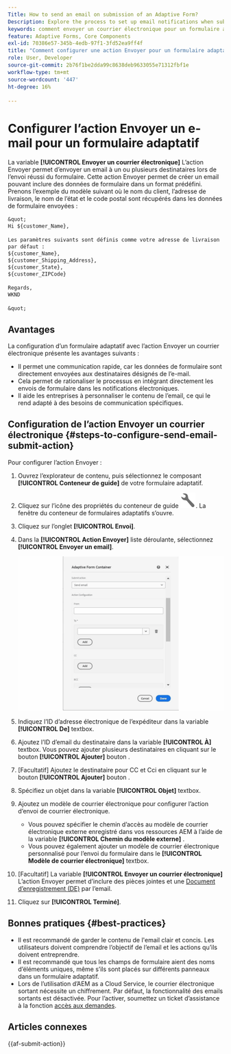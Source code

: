 ```yaml
---
Title: How to send an email on submission of an Adaptive Form?
Description: Explore the process to set up email notifications when submitting an Adaptive Form.
keywords: comment envoyer un courrier électronique pour un formulaire adaptatif, une action Envoyer par messagerie, un courrier électronique de formulaire adaptatif, un courrier électronique d’envoi de formulaire, un guide d’envoi de courrier électronique
feature: Adaptive Forms, Core Components
exl-id: 70386e57-345b-4edb-97f1-3fd52ea9ff4f
title: "Comment configurer une action Envoyer pour un formulaire adaptatif ?"
role: User, Developer
source-git-commit: 2b76f1be2dda99c8638deb9633055e71312fbf1e
workflow-type: tm+mt
source-wordcount: '447'
ht-degree: 16%

---
```


# Configurer l’action Envoyer un e-mail pour un formulaire adaptatif

La variable **[!UICONTROL Envoyer un courrier électronique]** L’action Envoyer permet d’envoyer un email à un ou plusieurs destinataires lors de l’envoi réussi du formulaire. Cette action Envoyer permet de créer un email pouvant inclure des données de formulaire dans un format prédéfini. Prenons l’exemple du modèle suivant où le nom du client, l’adresse de livraison, le nom de l’état et le code postal sont récupérés dans les données de formulaire envoyées :


    &quot;
    Hi ${customer_Name},
    
    Les paramètres suivants sont définis comme votre adresse de livraison par défaut :
    ${customer_Name},
    ${customer_Shipping_Address},
    ${customer_State},
    ${customer_ZIPCode}
    
    Regards,
    WKND
    
    &quot;


## Avantages

La configuration d’un formulaire adaptatif avec l’action Envoyer un courrier électronique présente les avantages suivants :

* Il permet une communication rapide, car les données de formulaire sont directement envoyées aux destinataires désignés de l’e-mail.
* Cela permet de rationaliser le processus en intégrant directement les envois de formulaire dans les notifications électroniques.
* Il aide les entreprises à personnaliser le contenu de l’email, ce qui le rend adapté à des besoins de communication spécifiques.

## Configuration de l’action Envoyer un courrier électronique {#steps-to-configure-send-email-submit-action}

Pour configurer l’action Envoyer :

1. Ouvrez l’explorateur de contenu, puis sélectionnez le composant **[!UICONTROL Conteneur de guide]** de votre formulaire adaptatif.
1. Cliquez sur l’icône des propriétés du conteneur de guide ![Propriétés du guide](/help/forms/assets/configure-icon.svg). La fenêtre du conteneur de formulaires adaptatifs s’ouvre.
1. Cliquez sur l’onglet **[!UICONTROL Envoi]**.
1. Dans la **[!UICONTROL Action Envoyer]** liste déroulante, sélectionnez **[!UICONTROL Envoyer un email]**.

   ![Configuration des actions pour Send Email](/help/forms/assets/send-email-action-configuration.gif)
1. Indiquez l’ID d’adresse électronique de l’expéditeur dans la variable **[!UICONTROL De]** textbox.
1. Ajoutez l’ID d’email du destinataire dans la variable **[!UICONTROL À]** textbox. Vous pouvez ajouter plusieurs destinataires en cliquant sur le bouton **[!UICONTROL Ajouter]** bouton .
1. [Facultatif] Ajoutez le destinataire pour CC et Cci en cliquant sur le bouton **[!UICONTROL Ajouter]** bouton .
1. Spécifiez un objet dans la variable **[!UICONTROL Objet]** textbox.
1. Ajoutez un modèle de courrier électronique pour configurer l’action d’envoi de courrier électronique.
   * Vous pouvez spécifier le chemin d’accès au modèle de courrier électronique externe enregistré dans vos ressources AEM à l’aide de la variable **[!UICONTROL Chemin du modèle externe]** .
   * Vous pouvez également ajouter un modèle de courrier électronique personnalisé pour l’envoi du formulaire dans le **[!UICONTROL Modèle de courrier électronique]** textbox.
1. [Facultatif] La variable **[!UICONTROL Envoyer un courrier électronique]** L’action Envoyer permet d’inclure des pièces jointes et une [Document d’enregistrement (DE)](generate-document-of-record-core-components.md) par l’email.
1. Cliquez sur **[!UICONTROL Terminé]**.

## Bonnes pratiques {#best-practices}

* Il est recommandé de garder le contenu de l&#39;email clair et concis. Les utilisateurs doivent comprendre l’objectif de l’email et les actions qu’ils doivent entreprendre.
* Il est recommandé que tous les champs de formulaire aient des noms d’éléments uniques, même s’ils sont placés sur différents panneaux dans un formulaire adaptatif.
* Lors de l’utilisation d’AEM as a Cloud Service, le courrier électronique sortant nécessite un chiffrement. Par défaut, la fonctionnalité des emails sortants est désactivée. Pour l’activer, soumettez un ticket d’assistance à la fonction [accès aux demandes](https://experienceleague.adobe.com/docs/experience-manager-cloud-service/implementing/developing/development-guidelines.html?lang=fr#sending-email).


## Articles connexes

{{af-submit-action}}
